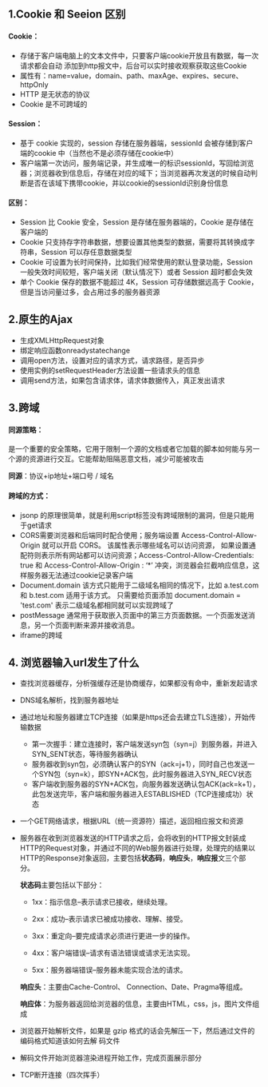 ## 1.Cookie 和 Seeion 区别
#### Cookie：
- 存储于客户端电脑上的文本文件中，只要客户端cookie开放且有数据，每一次请求都会自动 添加到http报文中，后台可以实时接收观察获取这些Cookie
- 属性有：name=value，domain、path、maxAge、expires、secure、httpOnly
- HTTP 是无状态的协议
- Cookie 是不可跨域的

#### Session：
- 基于 cookie 实现的，session 存储在服务器端，sessionId 会被存储到客户端的cookie 中（当然也不是必须存储在cookie中）
- 客户端第一次访问，服务端记录，并生成唯一的标识sessionId，写回给浏览器；浏览器收到信息后，存储在对应的域下；当浏览器再次发送的时候自动判断是否在该域下携带cookie，并以cookie的sessionId识别身份信息

#### 区别：
- Session 比 Cookie 安全，Session 是存储在服务器端的，Cookie 是存储在客户端的
- Cookie 只支持存字符串数据，想要设置其他类型的数据，需要将其转换成字符串，Session 可以存任意数据类型
- Cookie 可设置为长时间保持，比如我们经常使用的默认登录功能，Session 一般失效时间较短，客户端关闭（默认情况下）或者 Session 超时都会失效
- 单个 Cookie 保存的数据不能超过 4K，Session 可存储数据远高于 Cookie，但是当访问量过多，会占用过多的服务器资源


## 2.原生的Ajax
- 生成XMLHttpRequest对象
- 绑定响应函数onreadystatechange
- 调用open方法，设置对应的请求方式，请求路径，是否异步
- 使用实例的setRequestHeader方法设置一些请求头的信息
- 调用send方法，如果包含请求体，请求体数据传入，真正发出请求


## 3.跨域
#### 同源策略：
是一个重要的安全策略，它用于限制一个源的文档或者它加载的脚本如何能与另一个源的资源进行交互。它能帮助阻隔恶意文档，减少可能被攻击      

**同源**：协议+ip地址+端口号 / 域名 

#### 跨域的方式：
- jsonp 的原理很简单，就是利用script标签没有跨域限制的漏洞，但是只能用于get请求
- CORS需要浏览器和后端同时配合使用；服务端设置 Access-Control-Allow-Origin 就可以开启 CORS。 该属性表示哪些域名可以访问资源， 如果设置通配符则表示所有网站都可以访问资源；Access-Control-Allow-Credentials: true 和 Access-Control-Allow-Origin : ‘*’ 冲突，浏览器会拦截响应信息，这样服务器无法通过cookie记录客户端
- Document.domain 该方式只能用于二级域名相同的情况下，比如 a.test.com 和 b.test.com 适用于该方式。 只需要给页面添加 document.domain = 'test.com' 表示二级域名都相同就可以实现跨域了
- postMessage 通常用于获取嵌入页面中的第三方页面数据。一个页面发送消息，另一个页面判断来源并接收消息。
- iframe的跨域


## 4.	浏览器输入url发生了什么
- 查找浏览器缓存，分析强缓存还是协商缓存，如果都没有命中，重新发起请求
- DNS域名解析，找到服务器地址
- 通过地址和服务器建立TCP连接（如果是https还会去建立TLS连接），开始传输数据
    - 第一次握手：建立连接时，客户端发送syn包（syn=j）到服务器，并进入SYN_SENT状态，等待服务器确认
    -  服务器收到syn包，必须确认客户的SYN（ack=j+1），同时自己也发送一个SYN包（syn=k），即SYN+ACK包，此时服务器进入SYN_RECV状态
    - 客户端收到服务器的SYN+ACK包，向服务器发送确认包ACK(ack=k+1），此包发送完毕，客户端和服务器进入ESTABLISHED（TCP连接成功）状态
- 一个GET网络请求，根据URL（统一资源符）描述，返回相应报文和资源
- 服务器在收到浏览器发送的HTTP请求之后，会将收到的HTTP报文封装成HTTP的Request对象，并通过不同的Web服务器进行处理，处理完的结果以HTTP的Response对象返回，主要包括**状态码**，**响应头**，**响应报**文三个部分。

    **状态码**主要包括以下部分：

    - 1xx：指示信息–表示请求已接收，继续处理。

    - 2xx：成功–表示请求已被成功接收、理解、接受。

    - 3xx：重定向–要完成请求必须进行更进一步的操作。

    - 4xx：客户端错误–请求有语法错误或请求无法实现。

    - 5xx：服务器端错误–服务器未能实现合法的请求。

    **响应头**：主要由Cache-Control、 Connection、Date、Pragma等组成。

    **响应体**：为服务器返回给浏览器的信息，主要由HTML，css，js，图片文件组成
- 浏览器开始解析文件，如果是 gzip 格式的话会先解压一下，然后通过文件的编码格式知道该如何去解 码文件
- 解码文件开始浏览器渲染进程开始工作，完成页面展示部分
- TCP断开连接（四次挥手）
